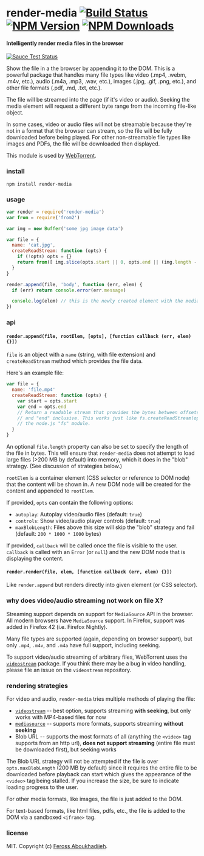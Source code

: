 # render-media [![Build Status][travis-image]][travis-url] [![NPM Version][npm-image]][npm-url] [![NPM Downloads][downloads-image]][downloads-url]

#### Intelligently render media files in the browser

[![Sauce Test Status](https://saucelabs.com/browser-matrix/render-media.svg)](https://saucelabs.com/u/render-media)

Show the file in a the browser by appending it to the DOM. This is a powerful
package that handles many file types like video (.mp4, .webm, .m4v, etc.), audio
(.m4a, .mp3, .wav, etc.), images (.jpg, .gif, .png, etc.), and other file formats
(.pdf, .md, .txt, etc.).

The file will be streamed into the page (if it's video or audio). Seeking the media
element will request a different byte range from the incoming file-like object.

In some cases, video or audio files will not be streamable because they're not in a
format that the browser can stream, so the file will be fully downloaded before being
played. For other non-streamable file types like images and PDFs, the file will be
downloaded then displayed.

This module is used by [WebTorrent](https://webtorrent.io).

### install

```
npm install render-media
```

### usage

```js
var render = require('render-media')
var from = require('from2')

var img = new Buffer('some jpg image data')

var file = {
  name: 'cat.jpg',
  createReadStream: function (opts) {
    if (!opts) opts = {}
    return from([ img.slice(opts.start || 0, opts.end || (img.length - 1)) ])
  }
}

render.append(file, 'body', function (err, elem) {
  if (err) return console.error(err.message)

  console.log(elem) // this is the newly created element with the media in it
})
```

### api

#### `render.append(file, rootElem, [opts], [function callback (err, elem) {}])`

`file` is an object with a `name` (string, with file extension) and `createReadStream`
method which provides the file data.

Here's an example file:

```js
var file = {
  name: 'file.mp4'
  createReadStream: function (opts) {
    var start = opts.start
    var end = opts.end
    // Return a readable stream that provides the bytes between offsets "start"
    // and "end" inclusive. This works just like fs.createReadStream(opts) from
    // the node.js "fs" module.
  }
}
```

An optional `file.length` property can also be set to specify the length of the
file in bytes. This will ensure that `render-media` does not attempt to load large
files (>200 MB by default) into memory, which it does in the "blob" strategy. (See discussion
of strategies below.)

`rootElem` is a container element (CSS selector or reference to DOM node) that the
content will be shown in. A new DOM node will be created for the content and
appended to `rootElem`.

If provided, `opts` can contain the following options:

- `autoplay`: Autoplay video/audio files (default: `true`)
- `controls`: Show video/audio player controls (default: `true`)
- `maxBlobLength`: Files above this size will skip the "blob" strategy and fail (default: `200 * 1000 * 1000` bytes)

If provided, `callback` will be called once the file is visible to the user.
`callback` is called with an `Error` (or `null`) and the new DOM node that is
displaying the content.

#### `render.render(file, elem, [function callback (err, elem) {}])`

Like `render.append` but renders directly into given element (or CSS selector).


### why does video/audio streaming not work on file X?

Streaming support depends on support for `MediaSource` API in the browser. All
modern browsers have `MediaSource` support. In Firefox, support was added in
Firefox 42 (i.e. Firefox Nightly).

Many file types are supported (again, depending on browser support), but only `.mp4`,
`.m4v`, and `.m4a` have full support, including seeking.

To support video/audio streaming of arbitrary files, WebTorrent uses the
[`videostream`][videostream] package. If you think there may be a bug in video handling,
please file an issue on the `videostream` repository.


### rendering strategies

For video and audio, `render-media` tries multiple methods of playing the file:

- [`videostream`][videostream] -- best option, supports streaming **with seeking**, but only works with MP4-based files for now
- [`mediasource`][mediasource] -- supports more formats, supports streaming **without seeking**
- Blob URL -- supports the most formats of all (anything the `<video>` tag supports from an http url), **does not support streaming** (entire file must be downloaded first), but seeking works

[videostream]: https://www.npmjs.com/package/videostream
[mediasource]: https://www.npmjs.com/package/mediasource

The Blob URL strategy will not be attempted if the file is over
`opts.maxBlobLength` (200 MB by default) since it requires the entire file to be
downloaded before playback can start which gives the appearance of the `<video>`
tag being stalled. If you increase the size, be sure to indicate loading progress
to the user.

For other media formats, like images, the file is just added to the DOM.

For text-based formats, like html files, pdfs, etc., the file is added to the DOM
via a sandboxed `<iframe>` tag.

### license

MIT. Copyright (c) [Feross Aboukhadijeh](http://feross.org).

[travis-image]: https://img.shields.io/travis/feross/render-media/master.svg
[travis-url]: https://travis-ci.org/feross/render-media
[npm-image]: https://img.shields.io/npm/v/render-media.svg
[npm-url]: https://npmjs.org/package/render-media
[downloads-image]: https://img.shields.io/npm/dm/render-media.svg
[downloads-url]: https://npmjs.org/package/render-media
